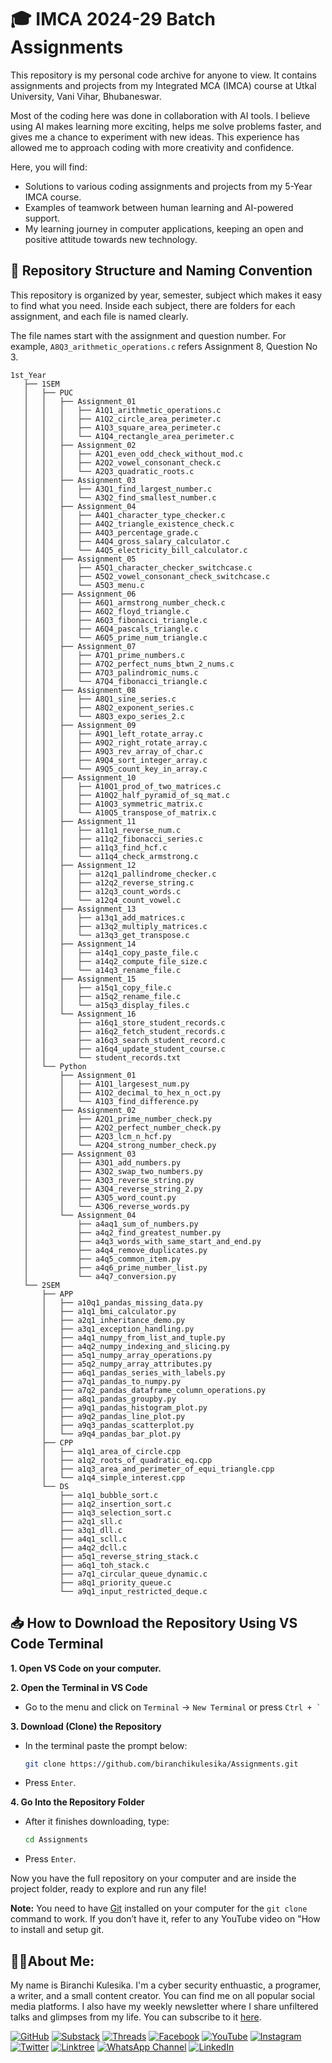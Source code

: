 # 🎓 IMCA 2024-29 Batch Assignments

This repository is my personal code archive for anyone to view. It contains assignments and projects from my Integrated MCA (IMCA) course at Utkal University, Vani Vihar, Bhubaneswar.

Most of the coding here was done in collaboration with AI tools. I believe using AI makes learning more exciting, helps me solve problems faster, and gives me a chance to experiment with new ideas. This experience has allowed me to approach coding with more creativity and confidence.

Here, you will find:
- Solutions to various coding assignments and projects from my 5-Year IMCA course.
- Examples of teamwork between human learning and AI-powered support.
- My learning journey in computer applications, keeping an open and positive attitude towards new technology.

## 📂 Repository Structure and Naming Convention

This repository is organized by year, semester, subject which makes it easy to find what you need. Inside each subject, there are folders for each assignment, and each file is named clearly.

The file names start with the assignment and question number. For example, ``A8Q3_arithmetic_operations.c`` refers Assignment 8, Question No 3.

```
1st_Year
   ├── 1SEM
   │   ├── PUC
   │   │   ├── Assignment_01
   │   │   │   ├── A1Q1_arithmetic_operations.c
   │   │   │   ├── A1Q2_circle_area_perimeter.c
   │   │   │   ├── A1Q3_square_area_perimeter.c
   │   │   │   └── A1Q4_rectangle_area_perimeter.c
   │   │   ├── Assignment_02
   │   │   │   ├── A2Q1_even_odd_check_without_mod.c
   │   │   │   ├── A2Q2_vowel_consonant_check.c
   │   │   │   └── A2Q3_quadratic_roots.c
   │   │   ├── Assignment_03
   │   │   │   ├── A3Q1_find_largest_number.c
   │   │   │   └── A3Q2_find_smallest_number.c
   │   │   ├── Assignment_04
   │   │   │   ├── A4Q1_character_type_checker.c
   │   │   │   ├── A4Q2_triangle_existence_check.c
   │   │   │   ├── A4Q3_percentage_grade.c
   │   │   │   ├── A4Q4_gross_salary_calculator.c
   │   │   │   └── A4Q5_electricity_bill_calculator.c
   │   │   ├── Assignment_05
   │   │   │   ├── A5Q1_character_checker_switchcase.c
   │   │   │   ├── A5Q2_vowel_consonant_check_switchcase.c
   │   │   │   └── A5Q3_menu.c
   │   │   ├── Assignment_06
   │   │   │   ├── A6Q1_armstrong_number_check.c
   │   │   │   ├── A6Q2_floyd_triangle.c
   │   │   │   ├── A6Q3_fibonacci_triangle.c
   │   │   │   ├── A6Q4_pascals_triangle.c
   │   │   │   └── A6Q5_prime_num_triangle.c
   │   │   ├── Assignment_07
   │   │   │   ├── A7Q1_prime_numbers.c
   │   │   │   ├── A7Q2_perfect_nums_btwn_2_nums.c
   │   │   │   ├── A7Q3_palindromic_nums.c
   │   │   │   └── A7Q4_fibonacci_triangle.c
   │   │   ├── Assignment_08
   │   │   │   ├── A8Q1_sine_series.c
   │   │   │   ├── A8Q2_exponent_series.c
   │   │   │   └── A8Q3_expo_series_2.c
   │   │   ├── Assignment_09
   │   │   │   ├── A9Q1_left_rotate_array.c
   │   │   │   ├── A9Q2_right_rotate_array.c
   │   │   │   ├── A9Q3_rev_array_of_char.c
   │   │   │   ├── A9Q4_sort_integer_array.c
   │   │   │   └── A9Q5_count_key_in_array.c
   │   │   ├── Assignment_10
   │   │   │   ├── A10Q1_prod_of_two_matrices.c
   │   │   │   ├── A10Q2_half_pyramid_of_sq_mat.c
   │   │   │   ├── A10Q3_symmetric_matrix.c
   │   │   │   └── A10Q5_transpose_of_matrix.c
   │   │   ├── Assignment_11
   │   │   │   ├── a11q1_reverse_num.c
   │   │   │   ├── a11q2_fibonacci_series.c
   │   │   │   ├── a11q3_find_hcf.c
   │   │   │   └── a11q4_check_armstrong.c
   │   │   ├── Assignment_12
   │   │   │   ├── a12q1_pallindrome_checker.c
   │   │   │   ├── a12q2_reverse_string.c
   │   │   │   ├── a12q3_count_words.c
   │   │   │   └── a12q4_count_vowel.c
   │   │   ├── Assignment_13
   │   │   │   ├── a13q1_add_matrices.c
   │   │   │   ├── a13q2_multiply_matrices.c
   │   │   │   └── a13q3_get_transpose.c
   │   │   ├── Assignment_14
   │   │   │   ├── a14q1_copy_paste_file.c
   │   │   │   ├── a14q2_compute_file_size.c
   │   │   │   └── a14q3_rename_file.c
   │   │   ├── Assignment_15
   │   │   │   ├── a15q1_copy_file.c
   │   │   │   ├── a15q2_rename_file.c
   │   │   │   └── a15q3_display_files.c
   │   │   └── Assignment_16
   │   │       ├── a16q1_store_student_records.c
   │   │       ├── a16q2_fetch_student_records.c
   │   │       ├── a16q3_search_student_record.c
   │   │       ├── a16q4_update_student_course.c
   │   │       └── student_records.txt
   │   └── Python
   │       ├── Assignment_01
   │       │   ├── A1Q1_largesest_num.py
   │       │   ├── A1Q2_decimal_to_hex_n_oct.py
   │       │   └── A1Q3_find_difference.py
   │       ├── Assignment_02
   │       │   ├── A2Q1_prime_number_check.py
   │       │   ├── A2Q2_perfect_number_check.py
   │       │   ├── A2Q3_lcm_n_hcf.py
   │       │   └── A2Q4_strong_number_check.py
   │       ├── Assignment_03
   │       │   ├── A3Q1_add_numbers.py
   │       │   ├── A3Q2_swap_two_numbers.py
   │       │   ├── A3Q3_reverse_string.py
   │       │   ├── A3Q4_reverse_string_2.py
   │       │   ├── A3Q5_word_count.py
   │       │   └── A3Q6_reverse_words.py
   │       └── Assignment_04
   │           ├── a4aq1_sum_of_numbers.py
   │           ├── a4q2_find_greatest_number.py
   │           ├── a4q3_words_with_same_start_and_end.py
   │           ├── a4q4_remove_duplicates.py
   │           ├── a4q5_common_item.py
   │           ├── a4q6_prime_number_list.py
   │           └── a4q7_conversion.py
   └── 2SEM
       ├── APP
       │   ├── a10q1_pandas_missing_data.py
       │   ├── a1q1_bmi_calculator.py
       │   ├── a2q1_inheritance_demo.py
       │   ├── a3q1_exception_handling.py
       │   ├── a4q1_numpy_from_list_and_tuple.py
       │   ├── a4q2_numpy_indexing_and_slicing.py
       │   ├── a5q1_numpy_array_operations.py
       │   ├── a5q2_numpy_array_attributes.py
       │   ├── a6q1_pandas_series_with_labels.py
       │   ├── a7q1_pandas_to_numpy.py
       │   ├── a7q2_pandas_dataframe_column_operations.py
       │   ├── a8q1_pandas_groupby.py
       │   ├── a9q1_pandas_histogram_plot.py
       │   ├── a9q2_pandas_line_plot.py
       │   ├── a9q3_pandas_scatterplot.py
       │   └── a9q4_pandas_bar_plot.py
       ├── CPP
       │   ├── a1q1_area_of_circle.cpp
       │   ├── a1q2_roots_of_quadratic_eq.cpp
       │   ├── a1q3_area_and_perimeter_of_equi_triangle.cpp
       │   └── a1q4_simple_interest.cpp
       └── DS
           ├── a1q1_bubble_sort.c
           ├── a1q2_insertion_sort.c
           ├── a1q3_selection_sort.c
           ├── a2q1_sll.c
           ├── a3q1_dll.c
           ├── a4q1_scll.c
           ├── a4q2_dcll.c
           ├── a5q1_reverse_string_stack.c
           ├── a6q1_toh_stack.c
           ├── a7q1_circular_queue_dynamic.c
           ├── a8q1_priority_queue.c
           └── a9q1_input_restricted_deque.c
```

## 📥 How to Download the Repository Using VS Code Terminal

**1. Open VS Code on your computer.**

**2. Open the Terminal in VS Code**
- Go to the menu and click on `Terminal` → `New Terminal` or press `` Ctrl + ` ``

**3. Download (Clone) the Repository**
   - In the terminal paste the prompt below:
     ```bash
     git clone https://github.com/biranchikulesika/Assignments.git
     ```
   - Press `Enter`.

**4. Go Into the Repository Folder**
   - After it finishes downloading, type:
     ```bash
     cd Assignments
     ```
   - Press `Enter`.

Now you have the full repository on your computer and are inside the project folder, ready to explore and run any file!

**Note:**
You need to have [Git](https://git-scm.com/downloads) installed on your computer for the `git clone` command to work. If you don’t have it, refer to any YouTube video on "How to install and setup git.


## 🧑‍🦰About Me:
My name is Biranchi Kulesika. I'm a cyber security enthuastic, a programer, a writer, and a small content creator. You can find me on all popular social media platforms. I also have my weekly newsletter where I share unfiltered talks and glimpses from my life. You can subscribe to it [here](https://biranchikulesika.substack.com/).

 [![GitHub](https://img.shields.io/badge/GitHub-100000?style=for-the-badge&logo=github&logoColor=white)](https://github.com/biranchikulesika)
 [![Substack](https://img.shields.io/badge/Substack-FF6719?style=for-the-badge&logo=substack&logoColor=white)](https://biranchikulesika.substack.com/)
 [![Threads](https://img.shields.io/badge/Threads-000000?style=for-the-badge&logo=threads&logoColor=white)](https://www.threads.net/@biranchikulesika)
 [![Facebook](https://img.shields.io/badge/Facebook-1877F2?style=for-the-badge&logo=facebook&logoColor=white)](https://www.facebook.com/biranchikulesika)
 [![YouTube](https://img.shields.io/badge/YouTube-FF0000?style=for-the-badge&logo=youtube&logoColor=white)](https://www.youtube.com/@biranchikulesika)
  [![Instagram](https://img.shields.io/badge/Instagram-E4405F?style=for-the-badge&logo=instagram&logoColor=white)](https://www.instagram.com/biranchikulesika/)
  [![Twitter](https://img.shields.io/badge/Twitter-000000?style=for-the-badge&logo=x&logoColor=white)](https://x.com/BKulesika)
 [![Linktree](https://img.shields.io/badge/Linktree-43E8F5?style=for-the-badge&logo=linktree&logoColor=white)](https://linktr.ee/biranchikulesika)
 [![WhatsApp Channel](https://img.shields.io/badge/WhatsApp-25D366?style=for-the-badge&logo=whatsapp&logoColor=white)](https://whatsapp.com/channel/0029VaATOwl2P59gx0xKBl2j)
 [![LinkedIn](https://img.shields.io/badge/LinkedIn-0077B5?style=for-the-badge&logo=linkedin&logoColor=white)](https://www.linkedin.com/in/biranchikulesika/)